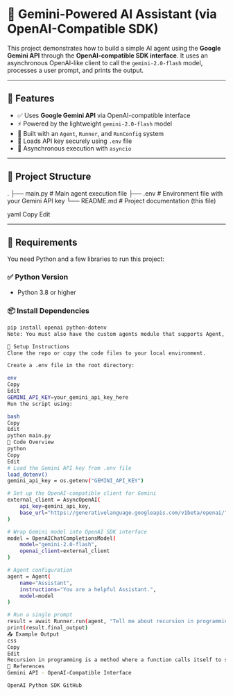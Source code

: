 # 🤖 Gemini-Powered AI Assistant (via OpenAI-Compatible SDK)

This project demonstrates how to build a simple AI agent using the **Google Gemini API** through the **OpenAI-compatible SDK interface**. It uses an asynchronous OpenAI-like client to call the `gemini-2.0-flash` model, processes a user prompt, and prints the output.

---

## 📌 Features

- ✅ Uses **Google Gemini API** via OpenAI-compatible interface
- ⚡ Powered by the lightweight `gemini-2.0-flash` model
- 🤝 Built with an `Agent`, `Runner`, and `RunConfig` system
- 🔐 Loads API key securely using `.env` file
- 🔄 Asynchronous execution with `asyncio`

---

## 📁 Project Structure

.
├── main.py # Main agent execution file
├── .env # Environment file with your Gemini API key
└── README.md # Project documentation (this file)

yaml
Copy
Edit

---

## 🔧 Requirements

You need Python and a few libraries to run this project:

### ✅ Python Version
- Python 3.8 or higher

### 📦 Install Dependencies

```bash
pip install openai python-dotenv
Note: You must also have the custom agents module that supports Agent, Runner, AsyncOpenAI, etc.

🔐 Setup Instructions
Clone the repo or copy the code files to your local environment.

Create a .env file in the root directory:

env
Copy
Edit
GEMINI_API_KEY=your_gemini_api_key_here
Run the script using:

bash
Copy
Edit
python main.py
🧠 Code Overview
python
Copy
Edit
# Load the Gemini API key from .env file
load_dotenv()
gemini_api_key = os.getenv("GEMINI_API_KEY")

# Set up the OpenAI-compatible client for Gemini
external_client = AsyncOpenAI(
    api_key=gemini_api_key,
    base_url="https://generativelanguage.googleapis.com/v1beta/openai/"
)

# Wrap Gemini model into OpenAI SDK interface
model = OpenAIChatCompletionsModel(
    model="gemini-2.0-flash",
    openai_client=external_client
)

# Agent configuration
agent = Agent(
    name="Assistant",
    instructions="You are a helpful Assistant.",
    model=model
)

# Run a single prompt
result = await Runner.run(agent, "Tell me about recursion in programming.", run_config=config)
print(result.final_output)
📤 Example Output
css
Copy
Edit
Recursion in programming is a method where a function calls itself to solve smaller parts of a problem...
🔗 References
Gemini API - OpenAI-Compatible Interface

OpenAI Python SDK GitHub
